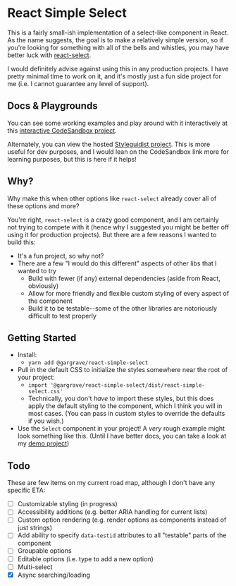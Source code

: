 # React Simple Select

This is a fairly small-ish implementation of a select-like component in React.
As the name suggests, the goal is to make a relatively simple version, so if
you're looking for something with all of the bells and whistles, you may have
better luck with [react-select](https://github.com/JedWatson/react-select).

I would definitely advise against using this in any production projects. I have
pretty minimal time to work on it, and it's mostly just a fun side project for
me (i.e. I cannot guarantee any level of support).

## Docs & Playgrounds

You can see some working examples and play around with it interactively at this
[interactive CodeSandbox project](https://codesandbox.io/s/react-simple-select019-8x2xq).

Alternately, you can view the hosted
[Styleguidist project](https://gargrave.github.io/react-simple-select). This is
more useful for dev purposes, and I would lean on the CodeSandbox link more for
learning purposes, but this is here if it helps!

## Why?

Why make this when other options like `react-select` already cover all of these
options and more?

You're right, `react-select` is a crazy good component, and I am certainly not
trying to compete with it (hence why I suggested you might be better off using
it for production projects). But there are a few reasons I wanted to build this:

- It's a fun project, so why not?
- There are a few "I would do this different" aspects of other libs that I
  wanted to try
  - Build with fewer (if any) external dependencies (aside from React,
    obviously)
  - Allow for more friendly and flexible custom styling of every aspect of the
    component
  - Build it to be testable--some of the other libraries are notoriously
    difficult to test properly

## Getting Started

- Install:
  - `yarn add @gargrave/react-simple-select`
- Pull in the default CSS to initialize the styles somewhere near the root of
  your project:
  - `import '@gargrave/react-simple-select/dist/react-simple-select.css'`
  - Technically, you don't _have_ to import these styles, but this does apply
    the default styling to the component, which I think you will in most cases.
    (You can pass in custom styles to override the defaults if you wish.)
- Use the `Select` component in your project! A _very_ rough example might look
  something like this. (Until I have better docs, you can take a look at my
  [demo project](https://github.com/gargrave/react-simple-select-demo/blob/master/src/demo/DemoTS.tsx))

## Todo

These are few items on my current road map, although I don't have any specific
ETA:

- [ ] Customizable styling (in progress)
- [ ] Accessibility additions (e.g. better ARIA handling for current lists)
- [ ] Custom option rendering (e.g. render options as components instead of just
      strings)
- [ ] Add ability to specify `data-testid` attributes to all "testable" parts of
      the component
- [ ] Groupable options
- [ ] Editable options (i.e. type to add a new option)
- [ ] Multi-select
- [x] Async searching/loading
